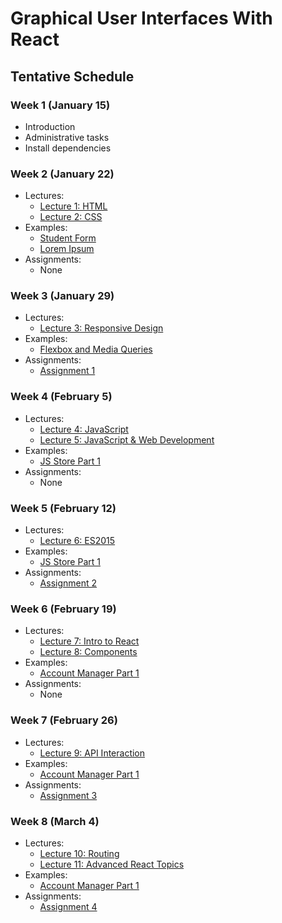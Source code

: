 # Graphical User Interfaces With React

## Tentative Schedule

### Week 1 (January 15)

- Introduction
- Administrative tasks
- Install dependencies

### Week 2 (January 22)

- Lectures:
    - [Lecture 1: HTML](https://app.mural.co/t/dialexa9735/m/dialexa9735/1661269859997/e08a33120cd6921ec3940ce94ffdcd2242b0b575?sender=b30c4f5f-b371-4604-a4ea-800b6b7102a9)
    - [Lecture 2: CSS](https://app.mural.co/t/dialexa9735/m/dialexa9735/1661804878938/699e6bd9f3f1940d2b2d875f2316865654403658?sender=86010c27-0992-46a8-9779-f8715d1bd804)
- Examples:
    - [Student Form](https://github.com/ryandschaefer/gui-instruction/tree/main/Week%202/Student%20Form)
    - [Lorem Ipsum](https://github.com/ryandschaefer/gui-instruction/tree/main/Week%202/Lorem%20Ipsum)
- Assignments:
    - None

### Week 3 (January 29)

- Lectures:
    - [Lecture 3: Responsive Design](https://app.mural.co/t/dialexa9735/m/dialexa9735/1662681103946/fe2b8b7017c5f466596d33519654fdb448293c52?sender=c0e71ef0-39a0-41c6-b9a7-02d1f7944516)
- Examples:
    - [Flexbox and Media Queries](https://github.com/ryandschaefer/gui-instruction/tree/main/Week%203/Flexbox%20and%20Media%20Queries)
- Assignments:
    - [Assignment 1](https://github.com/ryandschaefer/gui-instruction/tree/main/Week%203/Assignment%201)

### Week 4 (February 5)

- Lectures:
    - [Lecture 4: JavaScript](https://app.mural.co/t/dialexa9735/m/dialexa9735/1663375680458/905047dc7975e58a27a61f5b4588a6c613ad298d?sender=1ce8732a-2688-4fcc-8012-ca34adc13c8f)
    - [Lecture 5: JavaScript & Web Development](https://app.mural.co/t/dialexa9735/m/dialexa9735/1664216594310/a7e7d10a2224d58146c3492f8e183f824c87fb73?sender=497cd0a4-5692-4a53-b4bd-2f56e2e7637f)
- Examples:
    - [JS Store Part 1](https://github.com/ryandschaefer/gui-instruction/tree/main/Week%204/JS%20Store%20Part%201)
- Assignments:
    - None
    

### Week 5 (February 12)

- Lectures:
    - [Lecture 6: ES2015](https://app.mural.co/t/dialexa9735/m/dialexa9735/1664836498649/7084ea52a2ca124d5d21cd5416f901a920b69279?sender=6365d5b8-4f94-4bf2-8c6d-784533efd08b)
- Examples:
    - [JS Store Part 1](https://github.com/ryandschaefer/gui-instruction/tree/main/Week%205/JS%20Store%20Part%202)
- Assignments:
    - [Assignment 2](https://github.com/ryandschaefer/gui-instruction/tree/main/Week%205/Assignment%202)

### Week 6 (February 19)

- Lectures:
    - [Lecture 7: Intro to React](https://app.mural.co/t/dialexa9735/m/dialexa9735/1664828443614/fa9a7e5defb1a1a8a4369924cd99f3c9764d165f?sender=98682f1e-cfa8-46e3-acb6-899492eed4ee)
    - [Lecture 8: Components](https://app.mural.co/t/dialexa9735/m/dialexa9735/1666636130565/7a07023c3b4bfe76e75a5d6e42f32bdc13f4ab47?sender=922abe80-94fc-4b8a-898c-463d8d766fbc)
- Examples:
    - [Account Manager Part 1](https://github.com/ryandschaefer/gui-instruction/tree/main/Week%206/Account%20Manager%20Part%201)
- Assignments: 
    - None


### Week 7 (February 26)

- Lectures:
    - [Lecture 9: API Interaction](https://app.mural.co/t/dialexa9735/m/dialexa9735/1667238868415/dc85e9fc58e6502538750d8fb1d9c993992277a0?sender=005c8574-6308-47d4-af24-a0f016b51b99)
- Examples:
    - [Account Manager Part 1](https://github.com/ryandschaefer/gui-instruction/tree/main/Week%207/Account%20Manager%20Part%202)
- Assignments:
    - [Assignment 3](https://github.com/ryandschaefer/gui-instruction/tree/main/Week%207/Assignment%203)
    

### Week 8 (March 4)

- Lectures:
    - [Lecture 10: Routing](https://app.mural.co/t/dialexa9735/m/dialexa9735/1667861484621/bb7945f9ef216d98928c85dc58fa5cb348f4a38e?sender=ac8ed1f9-c3fa-4b28-9f8a-9fde7dfca0e7)
    - [Lecture 11: Advanced React Topics](https://app.mural.co/t/dialexa9735/m/dialexa9735/1668798895935/3320d2299d96a405d901685f2007af85bc29b9bc?sender=c8e6addf-37cf-43d7-8d9a-57e967f1cc3e)
- Examples:
    - [Account Manager Part 1](https://github.com/ryandschaefer/gui-instruction/tree/main/Week%208/Account%20Manager%20Part%203)
- Assignments:
    - [Assignment 4](https://github.com/ryandschaefer/gui-instruction/tree/main/Week%208/Assignment%204)

